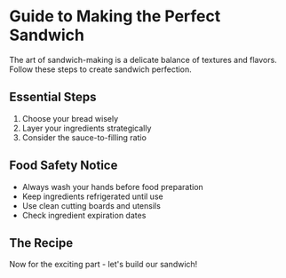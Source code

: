 # Guide to Making the Perfect Sandwich

The art of sandwich-making is a delicate balance of textures and flavors. Follow these steps to create sandwich perfection.

## Essential Steps

1. Choose your bread wisely
2. Layer your ingredients strategically 
3. Consider the sauce-to-filling ratio

## Food Safety Notice

* Always wash your hands before food preparation
* Keep ingredients refrigerated until use
* Use clean cutting boards and utensils
* Check ingredient expiration dates

## The Recipe

Now for the exciting part - let's build our sandwich!

<!-- The recipe variations will be conditionally included based on the DITAVAL filters -->
<!-- This demonstrates advanced single-sourcing with audience-specific content -->